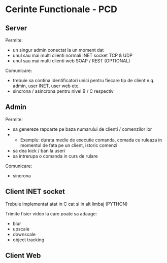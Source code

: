 # Cerinte Functionale - PCD

## Server
Permite:
- un singur admin conectat la un moment dat
- unul sau mai multi clienti normali INET socket TCP & UDP
- unul sau mai multi clienti web SOAP / REST (OPTIONAL)

Comunicare:
- trebuie sa contina identificatori unici pentru fiecare tip de client e.q. admin, user INET, user web etc.
- sincrona / asincrona pentru nivel B / C respectiv

## Admin
Permite:
- sa genereze rapoarte pe baza numarului de clienti / comenzilor lor
- - Exemplu: durata medie de executie comanda, comada ce ruleaza in momentul de fata pe un client, istoric comenzi
- sa dea kick / ban la useri
- sa intrerupa o comanda in curs de rulare

Comunicare:
- sincrona

## Client INET socket
Trebuie implementat atat in C cat si in alt limbaj (PYTHON)

Trimite fisier video la care poate sa adauge:
- blur
- upscale
- downscale
- object tracking

## Client Web
